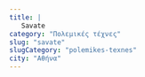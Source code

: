 ```yaml
---
title: |
   Savate
category: "Πολεμικές τέχνες"
slug: "savate"
slugCategory: "polemikes-texnes"
city: "Αθήνα"
---
```


